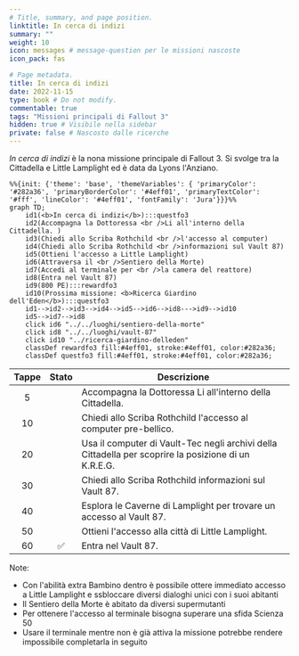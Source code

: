 ```yaml
---
# Title, summary, and page position.
linktitle: In cerca di indizi
summary: ""
weight: 10
icon: messages # message-question per le missioni nascoste
icon_pack: fas

# Page metadata.
title: In cerca di indizi
date: 2022-11-15
type: book # Do not modify.
commentable: true
tags: "Missioni principali di Fallout 3"
hidden: true # Visibile nella sidebar
private: false # Nascosto dalle ricerche
---
```


*In cerca di indizi* è la nona missione principale di Fallout 3. Si svolge tra la Cittadella e Little Lamplight ed è data da Lyons l'Anziano.


```mermaid
%%{init: {'theme': 'base', 'themeVariables': { 'primaryColor': '#282a36', 'primaryBorderColor': '#4eff01', 'primaryTextColor': '#fff', 'lineColor': '#4eff01', 'fontFamily': 'Jura'}}}%%
graph TD;
    id1(<b>In cerca di indizi</b>):::questfo3
    id2(Accompagna la Dottoressa <br />Li all'interno della Cittadella. )
    id3(Chiedi allo Scriba Rothchild <br />l'accesso al computer)
    id4(Chiedi allo Scriba Rothchild <br />informazioni sul Vault 87)
    id5(Ottieni l'accesso a Little Lamplight)  
    id6(Attraversa il <br />Sentiero della Morte)
    id7(Accedi al terminale per <br />la camera del reattore)
    id8(Entra nel Vault 87)
    id9(800 PE):::rewardfo3
    id10(Prossima missione: <b>Ricerca Giardino dell'Eden</b>):::questfo3
    id1-->id2-->id3-->id4-->id5-->id6-->id8--->id9-->id10
    id5-->id7-->id8
    click id6 "../../luoghi/sentiero-della-morte"
    click id8 "../../luoghi/vault-87"
    click id10 "../ricerca-giardino-delleden"
    classDef rewardfo3 fill:#4eff01, stroke:#4eff01, color:#282a36;
    classDef questfo3 fill:#4eff01, stroke:#4eff01, color:#282a36;
```

| Tappe |       Stato        | Descrizione                                                                                          |
| :---: | :----------------: | ---------------------------------------------------------------------------------------------------- |
|   5   |                    | Accompagna la Dottoressa Li all'interno della Cittadella.                                            |
|  10   |                    | Chiedi allo Scriba Rothchild l'accesso al computer pre-bellico.                                      |
|  20   |                    | Usa il computer di Vault-Tec negli archivi della Cittadella per scoprire la posizione di un K.R.E.G. |
|  30   |                    | Chiedi allo Scriba Rothchild informazioni sul Vault 87.                                              |
|  40   |                    | Esplora le Caverne di Lamplight per trovare un accesso al Vault 87.                                  |
|  50   |                    | Ottieni l'accesso alla città di Little Lamplight.                                                    |
|  60   | :white_check_mark: | Entra nel Vault 87.                                                                                  |

Note:
- Con l'abilità extra Bambino dentro è possibile ottere immediato accesso a Little Lamplight e ssbloccare diversi dialoghi unici con i suoi abitanti
- Il Sentiero della Morte è abitato da diversi supermutanti
- Per ottenere l'accesso al terminale bisogna superare una sfida Scienza 50
- Usare il terminale mentre non è già attiva la missione potrebbe rendere impossibile completarla in seguito